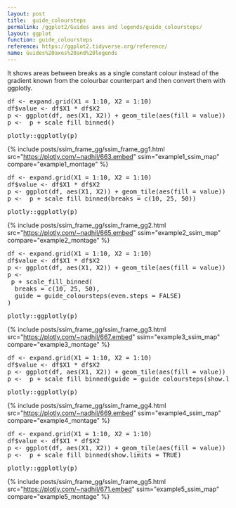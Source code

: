 ```yaml
---
layout: post
title:  guide_coloursteps
permalink: /ggplot2/Guides axes and legends/guide_coloursteps/
layout: ggplot
function: guide_coloursteps
reference: https://ggplot2.tidyverse.org/reference/
name: Guides%20axes%20and%20legends
---
```


It shows areas between breaks as a single constant colour instead of the gradient known from the colourbar counterpart and then convert them with ggplotly.








<pre class="mcode">
df <- expand.grid(X1 = 1:10, X2 = 1:10)
df$value <- df$X1 * df$X2
p <- ggplot(df, aes(X1, X2)) + geom_tile(aes(fill = value))
p <-  p + scale_fill_binned()
</pre>


<pre class="mcode">
plotly::ggplotly(p)
</pre>

{% include posts/ssim_frame_gg/ssim_frame_gg1.html src="https://plotly.com/~nadhil/663.embed" ssim="example1_ssim_map" compare="example1_montage" %}






<pre class="mcode">
df <- expand.grid(X1 = 1:10, X2 = 1:10)
df$value <- df$X1 * df$X2
p <- ggplot(df, aes(X1, X2)) + geom_tile(aes(fill = value))
p <-  p + scale_fill_binned(breaks = c(10, 25, 50))
</pre>


<pre class="mcode">
plotly::ggplotly(p)
</pre>

{% include posts/ssim_frame_gg/ssim_frame_gg2.html src="https://plotly.com/~nadhil/665.embed" ssim="example2_ssim_map" compare="example2_montage" %}







<pre class="mcode">
df <- expand.grid(X1 = 1:10, X2 = 1:10)
df$value <- df$X1 * df$X2
p <- ggplot(df, aes(X1, X2)) + geom_tile(aes(fill = value))
p <-    
 p + scale_fill_binned(
  breaks = c(10, 25, 50),
  guide = guide_coloursteps(even.steps = FALSE)
)
</pre>


<pre class="mcode">
plotly::ggplotly(p)
</pre>

{% include posts/ssim_frame_gg/ssim_frame_gg3.html src="https://plotly.com/~nadhil/667.embed" ssim="example3_ssim_map" compare="example3_montage" %}







<pre class="mcode">
df <- expand.grid(X1 = 1:10, X2 = 1:10)
df$value <- df$X1 * df$X2
p <- ggplot(df, aes(X1, X2)) + geom_tile(aes(fill = value))
p <-  p + scale_fill_binned(guide = guide_coloursteps(show.limits = TRUE))
</pre>


<pre class="mcode">
plotly::ggplotly(p)
</pre>

{% include posts/ssim_frame_gg/ssim_frame_gg4.html src="https://plotly.com/~nadhil/669.embed" ssim="example4_ssim_map" compare="example4_montage" %}







<pre class="mcode">
df <- expand.grid(X1 = 1:10, X2 = 1:10)
df$value <- df$X1 * df$X2
p <- ggplot(df, aes(X1, X2)) + geom_tile(aes(fill = value))
p <-  p + scale_fill_binned(show.limits = TRUE)
</pre>


<pre class="mcode">
plotly::ggplotly(p)
</pre>

{% include posts/ssim_frame_gg/ssim_frame_gg5.html src="https://plotly.com/~nadhil/671.embed" ssim="example5_ssim_map" compare="example5_montage" %}



